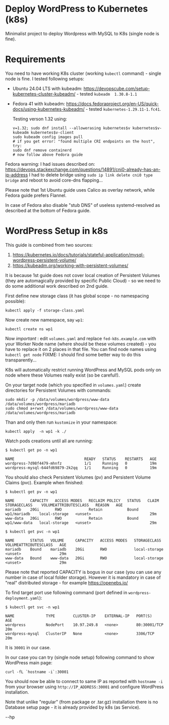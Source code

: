 # Deploy WordPress to Kubernetes (k8s)

Minimalist project to deploy Wordpress with MySQL to K8s (single node
is fine).

# Requirements

You need to have working K8s cluster (working `kubectl` command) - single node is fine. I tested
following setups:

- Ubuntu 24.04 LTS with kubeadm: https://devopscube.com/setup-kubernetes-cluster-kubeadm/ - tested `kubeadm  1.30.8-1.1`
- Fedora 41 with kubeadm: https://docs.fedoraproject.org/en-US/quick-docs/using-kubernetes-kubeadm/ - tested
  `kubernetes-1.29.11-1.fc41`.

  Testing verson 1.32 using:
  ```shell
  v=1.32; sudo dnf install --allowerasing kubernetes$v kubernetes$v-kubeadm kubernetes$v-client
  sudo kubeadm config images pull
  # if you get error: "found multiple CRI endpoints on the host", try:
  sudo dnf remove containerd
  # now follow above Fedora guide
  ```

Fedora warning: I had issues described
on: https://devops.stackexchange.com/questions/14891/cni0-already-has-an-ip-address
I had to delete bridge using `sudo ip link delete cni0 type bridge` and reboot to avoid
core-dns flapping...

Please note that 1st Ubuntu guide uses Calico as overlay network, while Fedora guide prefers Flannel.

In case of Fedora also disable "stub DNS" of useless systemd-resolved as described at the
bottom of Fedora guide.

# WordPress Setup in k8s

This guide is combined from two sources:

1. https://kubernetes.io/docs/tutorials/stateful-application/mysql-wordpress-persistent-volume/
2. https://kubeadm.org/working-with-persistent-volumes/

It is because 1st guide does not cover local creation of Persistent Volumes
(they are automagically provided by specific Public Cloud) - so we need to do
some additional work described on 2nd guide.

First define new storage class (it has global scope - no namespacing possible):
```shell
kubectl apply -f storage-class.yaml
```

Now create new namespace, say `wp1`:
```shell
kubectl create ns wp1
```

Now *important* : edit `volumes.yaml` and replace  `fed-k8s.example.com` with
your Worker Node name (where should be these volumes created) - you have to
replace it on 2 places in that file. You can find node names using `kubectl get
node` FIXME: I should find some better way to do this transparently...

K8s will automatically restrict running WordPress and MySQL pods only on node
where these Volumes really exist (so be careful!).

On your target node (which you specified in `volumes.yaml`) create directories for
Persistent Volumes with commands:
```shell
sudo mkdir -p /data/volumes/wordpress/www-data /data/volumes/wordpress/mariadb
sudo chmod a+rwxt /data/volumes/wordpress/www-data /data/volumes/wordpress/mariadb
```

Than and only then run `kustomize` in your namespace:
```shell
kubectl apply  -n wp1 -k ./
```

Watch pods creations until all are running:
```shell
$ kubectl get po -n wp1

NAME                               READY   STATUS    RESTARTS   AGE
wordpress-7d98f4479-mhnfz          1/1     Running   0          19m
wordpress-mysql-644fd69879-2k2qq   1/1     Running   0          19m
```

You should also check Persistent Volumes (pv) and Persistent Volume Claims (pvc). Example
when finished:
```shell
$ kubectl get pv -n wp1

NAME       CAPACITY   ACCESS MODES   RECLAIM POLICY   STATUS   CLAIM          STORAGECLASS    VOLUMEATTRIBUTESCLASS   REASON   AGE
mariadb    20Gi       RWO            Retain           Bound    wp1/mariadb    local-storage   <unset>                          29m
www-data   20Gi       RWO            Retain           Bound    wp1/www-data   local-storage   <unset>                          29m

$ kubectl get pvc -n wp1

NAME       STATUS   VOLUME     CAPACITY   ACCESS MODES   STORAGECLASS    VOLUMEATTRIBUTESCLASS   AGE
mariadb    Bound    mariadb    20Gi       RWO            local-storage   <unset>                 29m
www-data   Bound    www-data   20Gi       RWO            local-storage   <unset>                 29m
```

Please note that reported CAPACITY is bogus in our case (you can use any number
in case of local folder storage).  However it is mandatory in case of "real"
distributed storage - for example https://openebs.io/

To find target port use following command (port defined in `wordpress-deployment.yaml`):
```shell
$ kubectl get svc -n wp1

NAME              TYPE        CLUSTER-IP    EXTERNAL-IP   PORT(S)        AGE
wordpress         NodePort    10.97.249.8   <none>        80:30001/TCP   20m
wordpress-mysql   ClusterIP   None          <none>        3306/TCP       20m
```

It is `30001` in our case.

In our case you can try (single node setup) following command to show WordPress main
page:
```shell
curl -fL `hostname -i`:30001
```

You should now be able to connect to same IP as reported with `hostname -i` from your
browser using `http://IP_ADDRESS:30001` and configure WordPress installation.

Note that unlike "regular" (from package or .tar.gz) installation there is no
Database setup page - it is already provided by k8s (as Service).

--hp
